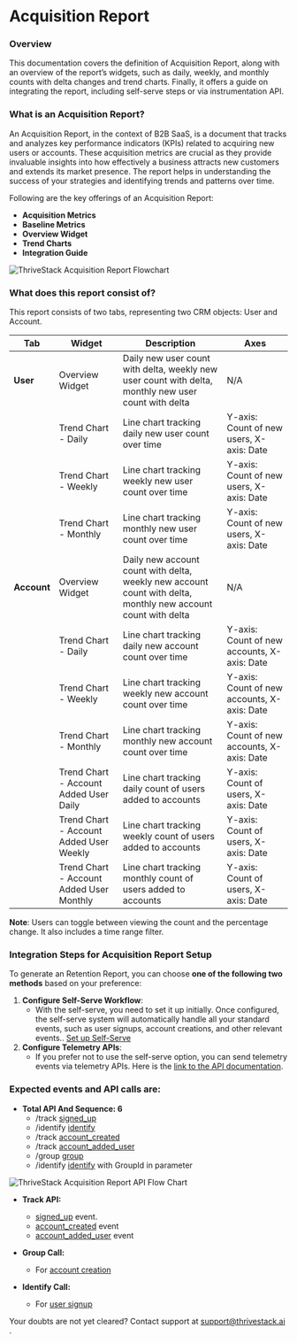 # Acquisition Report

### Overview

This documentation covers the definition of Acquisition Report, along with an overview of the report’s widgets, such as daily, weekly, and monthly counts with delta changes and trend charts. Finally, it offers a guide on integrating the report, including self-serve steps or via instrumentation API.

### What is an Acquisition Report?

An Acquisition Report, in the context of B2B SaaS, is a document that tracks and analyzes key performance indicators (KPIs) related to acquiring new users or accounts. These acquisition metrics are crucial as they provide invaluable insights into how effectively a business attracts new customers and extends its market presence. The report helps in understanding the success of your strategies and identifying trends and patterns over time.

Following are the key offerings of an Acquisition Report:

- **Acquisition Metrics**
- **Baseline Metrics**
- **Overview Widget**
- **Trend Charts**
- **Integration Guide**

![ThriveStack Acquisition Report Flowchart](/img/docs/analyze/reports/acquisition_report.png)

### What does this report consist of?

This report consists of two tabs, representing two CRM objects: User and Account.

| **Tab** | **Widget** | **Description** | **Axes** |
| --- | --- | --- | --- |
| **User** | Overview Widget | Daily new user count with delta, weekly new user count with delta, monthly new user count with delta | N/A |
|  | Trend Chart - Daily | Line chart tracking daily new user count over time | Y-axis: Count of new users, X-axis: Date |
|  | Trend Chart - Weekly | Line chart tracking weekly new user count over time | Y-axis: Count of new users, X-axis: Date |
|  | Trend Chart - Monthly | Line chart tracking monthly new user count over time | Y-axis: Count of new users, X-axis: Date |
| **Account** | Overview Widget | Daily new account count with delta, weekly new account count with delta, monthly new account count with delta | N/A |
|  | Trend Chart - Daily | Line chart tracking daily new account count over time | Y-axis: Count of new accounts, X-axis: Date |
|  | Trend Chart - Weekly | Line chart tracking weekly new account count over time | Y-axis: Count of new accounts, X-axis: Date |
|  | Trend Chart - Monthly | Line chart tracking monthly new account count over time | Y-axis: Count of new accounts, X-axis: Date |
|  | Trend Chart - Account Added User Daily | Line chart tracking daily count of users added to accounts | Y-axis: Count of users, X-axis: Date |
|  | Trend Chart - Account Added User Weekly | Line chart tracking weekly count of users added to accounts | Y-axis: Count of users, X-axis: Date |
|  | Trend Chart - Account Added User Monthly | Line chart tracking monthly count of users added to accounts | Y-axis: Count of users, X-axis: Date |

**Note**: Users can toggle between viewing the count and the percentage change. It also includes a time range filter.

### Integration Steps for Acquisition Report Setup

To generate an Retention Report, you can choose **one of the following two methods** based on your preference:

1. **Configure Self-Serve Workflow**:
    - With the self-serve, you need to set it up initially. Once configured, the self-serve system will automatically handle all your standard events, such as user signups, account creations, and other relevant events.. [Set up Self-Serve](https://dev.app.thrivestack.ai/build/setup/quick-start/)
2. **Configure Telemetry APIs**:
    - If you prefer not to use the self-serve option, you can send telemetry events via telemetry APIs. Here is the [link to the API documentation](https://docs.dev.app.thrivestack.ai/getting-started/analyze/instrumentation/overview). 

### Expected events and API calls are:

- **Total API And Sequence: 6**
  - /track [signed_up](https://docs.dev.app.thrivestack.ai/getting-started/analyze/instrumentation/events/standard/signed_up)
  - /identify [identify](https://docs.dev.app.thrivestack.ai/getting-started/analyze/instrumentation/identification/user)
  - /track [account_created](https://docs.dev.app.thrivestack.ai/getting-started/analyze/instrumentation/events/standard/account_created)
  - /track [account_added_user](https://docs.dev.app.thrivestack.ai/getting-started/analyze/instrumentation/events/standard/account_added_user)
  - /group [group](https://docs.dev.app.thrivestack.ai/getting-started/analyze/instrumentation/identification/group)
  - /identify [identify](https://docs.dev.app.thrivestack.ai/getting-started/analyze/instrumentation/identification/user) with GroupId in parameter
 
![ThriveStack Acquisition Report API Flow Chart](/acquisition_flow.png)
    

- **Track API:**
  - [signed_up](https://docs.dev.app.thrivestack.ai/getting-started/analyze/instrumentation/events/standard/signed_up) event.
  - [account_created](https://docs.dev.app.thrivestack.ai/getting-started/analyze/instrumentation/events/standard/account_created) event
  - [account_added_user](https://docs.dev.app.thrivestack.ai/getting-started/analyze/instrumentation/events/standard/account_added_user) event
  

- **Group Call:**
  - For [account creation](https://docs.dev.app.thrivestack.ai/getting-started/analyze/instrumentation/identification/group)

- **Identify Call:**
  - For [user signup](https://docs.dev.app.thrivestack.ai/getting-started/analyze/instrumentation/identification/user)



   
Your doubts are not yet cleared? Contact support at support@thrivestack.ai .
